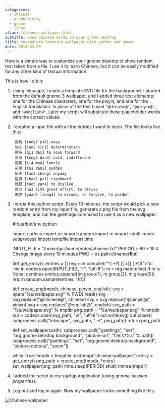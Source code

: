 ```yaml
---
categories:
  - chinese
  - productivity
  - gnome
  - linux
alias: /chinese-wallpaper.html
subtitle: Show Chinese words on your gnome desktop
title: Vocabulary learning wallpaper with python and gnome
date: 2014-03-09
---
```



Here is a simple way to customize your gnome desktop to show random text taken
from a file.  I use it to learn Chinese, but it can be easily modified for any
other kind of textual information.

This is how I did it:

1. Using inkscape, I made a template SVG file for the background.  I started
   from the default gnome 3 wallpaper, and I added three text elements: one for
   the Chinese characters, one for the pinyin, and one for the English
   translation.  In place of the text I used `"@chinese@"`, `"@pinyin@"`, and
   `"@english@"`.  Later my script will substitute those placeholder words with
   the correct values.

2. I created a input file with all the entries I want to learn.  The file looks
   like this:

        容易 [rong2 yi4] easy
        決心 [jue2 xin1] determination
        期待 [qi1 dai] to look forward
        冷淡 [leng3 dan4] cold, indifferent
        寂寞 [ji4 mo4] lonely
        突然 [tu1 ran2] sudden
        反正 [fan3 zheng] anyway
        招牌 [zhao1 pai] signboard
        討厭 [tao3 yan4] to dislike
        努力 [nu3 li4] great effort, to strive
        原諒 [yuan2 liang4] to excuse, to forgive, to pardon

3. I wrote this python script.  Every 10 minutes, the script would pick a new
   random entry from my input file, generate a png file from the svg template,
   and run the gsettings command to use it as a new wallpaper.

    #!/usr/bin/env python
    
    import codecs
    import os
    import random
    import re
    import shutil
    import subprocess
    import tempfile
    import time
    
    
    INPUT_FILE = "/home/guillaume/notes/chinese.txt"
    PERIOD = 60 * 10        # Change image every 10 minutes
    PWD = os.path.dirname(__file__)
    
    
    def get_entry():
        entries = []
        reg = re.compile(r"^(.+?) \[(.+)\] (.+)$")
        for line in codecs.open(INPUT_FILE, "r", "utf-8"):
            m = reg.match(line)
            if m is None:
                continue
            entries.append((m.group(1), m.group(2), m.group(3)))
        return random.sample(entries, 1)[0]
    
    
    def create_png(tmpdir, chinese, pinyin, english):
        svg = open("%s/wallpaper.svg" % PWD).read()
        svg = svg.replace("@chinese@", chinese)
        svg = svg.replace("@pinyin@", pinyin)
        svg = svg.replace("@english@", english)
        svg_path = "%s/wallpaper.svg" % tmpdir
        png_path = "%s/wallpaper.png" % tmpdir
        out = codecs.open(svg_path, "w", "utf-8")
        out.write(svg)
        out.close()
        subprocess.call(["inkscape", svg_path, "-e", png_path])
        return png_path
    
    
    def set_wallpaper(path):
        subprocess.call(["gsettings", "set",
                         "org.gnome.desktop.background", "picture-uri",
                         "file:///%s" % path])
        subprocess.call(["gsettings", "set",
                         "org.gnome.desktop.background",
                         "picture-options", "zoom"])
    
    
    while True:
        tmpdir = tempfile.mkdtemp("chinese-wallpaper")
        entry = get_entry()
        png_path = create_png(tmpdir, *entry)
        set_wallpaper(png_path)
        time.sleep(PERIOD)
        shutil.rmtree(tmpdir)

4. I added the script to my startup application (using
   *gnome-session-properties*).


5. Log out and log in again.  Now my wallpaper looks something like this:

![Chinese wallpaper](/imgs/chinese-wallpaper.png)
